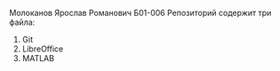 Молоканов Ярослав Романович Б01-006
Репозиторий содержит три файла:
1. Git
2. LibreOffice
3. MATLAB
